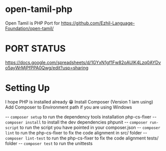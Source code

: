 # open-tamil-php
Open Tamil is PHP Port for https://github.com/Ezhil-Language-Foundation/open-tamil/

# PORT STATUS 
https://docs.google.com/spreadsheets/d/1GYxN1gf1Fw82oAUlK4Lzq0AYDvo5ayWrMjPfPPA0Qwg/edit?usp=sharing

# Setting Up 
I hope PHP is installed already 😁
Install Composer (Version 1 iam using)
Add Composer to Environment path if you are using Windows 

-- `composer setup` to run the dependency tools installation php-cs-fixer 
-- `composer install` to install the dev dependencies phpunit 
-- `composer run-script` to run the script you have pointed in your composer.json
-- `composer lint` to run the php-cs-fixer to fix the code alignment in src/ folder
-- `composer lint-test` to run the php-cs-fixer to fix the code alignment tests/ folder
-- `composer test` to run the unittests 
